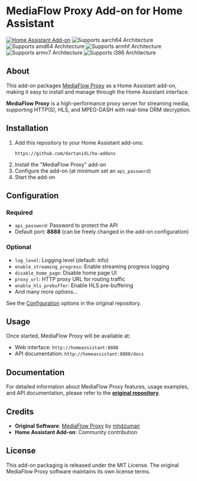 # MediaFlow Proxy Add-on for Home Assistant

[![Home Assistant Add-on](https://img.shields.io/badge/Home%20Assistant-Add--on-41BDF5.svg)](https://www.home-assistant.io/addons/)
![Supports aarch64 Architecture][aarch64-shield]
![Supports amd64 Architecture][amd64-shield]
![Supports armhf Architecture][armhf-shield]
![Supports armv7 Architecture][armv7-shield]
![Supports i386 Architecture][i386-shield]

[aarch64-shield]: https://img.shields.io/badge/aarch64-yes-green.svg
[amd64-shield]: https://img.shields.io/badge/amd64-yes-green.svg
[armhf-shield]: https://img.shields.io/badge/armhf-yes-green.svg
[armv7-shield]: https://img.shields.io/badge/armv7-yes-green.svg
[i386-shield]: https://img.shields.io/badge/i386-yes-green.svg

## About

This add-on packages [MediaFlow Proxy](https://github.com/mhdzumair/mediaflow-proxy) as a Home Assistant add-on, making it easy to install and manage through the Home Assistant interface.

**MediaFlow Proxy** is a high-performance proxy server for streaming media, supporting HTTP(S), HLS, and MPEG-DASH with real-time DRM decryption.

## Installation

1. Add this repository to your Home Assistant add-ons:
   ```
   https://github.com/dartanidi/ha-addons
   ```
2. Install the "MediaFlow Proxy" add-on
3. Configure the add-on (at minimum set an `api_password`)
4. Start the add-on

## Configuration

### Required
- `api_password`: Password to protect the API
- Default port: **8888** (can be freely changed in the add-on configuration)

### Optional
- `log_level`: Logging level (default: info)
- `enable_streaming_progress`: Enable streaming progress logging
- `disable_home_page`: Disable home page UI
- `proxy_url`: HTTP proxy URL for routing traffic
- `enable_hls_prebuffer`: Enable HLS pre-buffering
- And many more options...

See the [Configuration](https://github.com/mhdzumair/mediaflow-proxy) options in the original repository.

## Usage

Once started, MediaFlow Proxy will be available at:
- Web interface: `http://homeassistant:8888`
- API documentation: `http://homeassistant:8888/docs`

## Documentation

For detailed information about MediaFlow Proxy features, usage examples, and API documentation, please refer to the **[original repository](https://github.com/mhdzumair/mediaflow-proxy)**.

## Credits

- **Original Software**: [MediaFlow Proxy](https://github.com/mhdzumair/mediaflow-proxy) by [mhdzumair](https://github.com/mhdzumair)
- **Home Assistant Add-on**: Community contribution

## License

This add-on packaging is released under the MIT License. The original MediaFlow Proxy software maintains its own license terms.
